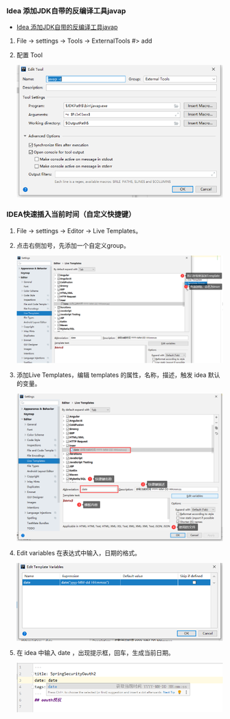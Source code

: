 ### Idea 添加JDK自带的反编译工具javap
- [Idea 添加JDK自带的反编译工具javap](https://blog.csdn.net/qq_40646143/article/details/105833724?utm_medium=distribute.pc_relevant.none-task-blog-BlogCommendFromMachineLearnPai2-1.channel_param&depth_1-utm_source=distribute.pc_relevant.none-task-blog-BlogCommendFromMachineLearnPai2-1.channel_param)

1. File -> settings -> Tools -> ExternalTools  #> add

2. 配置 Tool

    ![图片](../../images/Idea_External_Tool.png)

### IDEA快速插入当前时间（自定义快捷键）
1. File -> settings -> Editor -> Live Templates。
2. 点击右侧加号，先添加一个自定义group。

    ![](../../images/ideaUse_1.png)
3. 添加Live Templates，编辑 templates 的属性，名称，描述，触发 idea 默认的变量。

    ![](../../images/ideaUse_2.png)
4. Edit variables 在表达式中输入，日期的格式。

    ![](../../images/ideaUse_3.png)
5. 在 idea 中输入 date ，出现提示框，回车，生成当前日期。

    ![](../../images/ideaUse_4.png)

